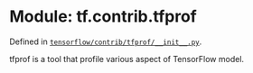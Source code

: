 <div itemscope itemtype="http://developers.google.com/ReferenceObject">
<meta itemprop="name" content="tf.contrib.tfprof" />
<meta itemprop="path" content="Stable" />
</div>

# Module: tf.contrib.tfprof



Defined in [`tensorflow/contrib/tfprof/__init__.py`](/code/stable/tensorflow/contrib/tfprof/__init__.py).

tfprof is a tool that profile various aspect of TensorFlow model.




